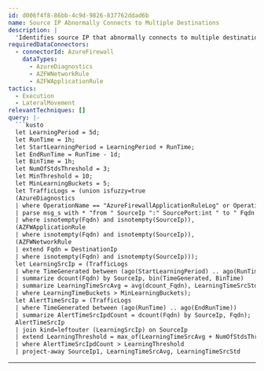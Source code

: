 ```yaml
---
id: d006f4f8-86bb-4c9d-9826-837762ddad6b
name: Source IP Abnormally Connects to Multiple Destinations
description: |
  'Identifies source IP that abnormally connects to multiple destinations according to learning period activity. This can indicate initial access attempts by attackers, trying to jump between different machines in the organization.'
requiredDataConnectors:
  - connectorId: AzureFirewall
    dataTypes:
      - AzureDiagnostics
      - AZFWNetworkRule
      - AZFWApplicationRule
tactics:
  - Execution
  - LateralMovement
relevantTechniques: []
query: |-
  ```kusto
  let LearningPeriod = 5d;
  let RunTime = 1h;
  let StartLearningPeriod = LearningPeriod + RunTime;
  let EndRunTime = RunTime - 1d;
  let BinTime = 1h;
  let NumOfStdsThreshold = 3;
  let MinThreshold = 10;
  let MinLearningBuckets = 5;
  let TrafficLogs = (union isfuzzy=true
  (AzureDiagnostics
  | where OperationName == "AzureFirewallApplicationRuleLog" or OperationName == "AzureFirewallNetworkRuleLog"
  | parse msg_s with * "from " SourceIp ":" SourcePort:int " to " Fqdn ":" DestinationPort:int "." *
  | where isnotempty(Fqdn) and isnotempty(SourceIp)),
  (AZFWApplicationRule
  | where isnotempty(Fqdn) and isnotempty(SourceIp)),
  (AZFWNetworkRule
  | extend Fqdn = DestinationIp
  | where isnotempty(Fqdn) and isnotempty(SourceIp)));
  let LearningSrcIp = (TrafficLogs
  | where TimeGenerated between (ago(StartLearningPeriod) .. ago(RunTime))
  | summarize dcount(Fqdn) by SourceIp, bin(TimeGenerated, BinTime)
  | summarize LearningTimeSrcAvg = avg(dcount_Fqdn), LearningTimeSrcStd = stdev(dcount_Fqdn), LearningTimeBuckets = count() by SourceIp
  | where LearningTimeBuckets > MinLearningBuckets);
  let AlertTimeSrcIp = (TrafficLogs
  | where TimeGenerated between (ago(RunTime) .. ago(EndRunTime))
  | summarize AlertTimeSrcIpdCount = dcount(Fqdn) by SourceIp, Fqdn);
  AlertTimeSrcIp
  | join kind=leftouter (LearningSrcIp) on SourceIp
  | extend LearningThreshold = max_of(LearningTimeSrcAvg + NumOfStdsThreshold * LearningTimeSrcStd, MinThreshold)
  | where AlertTimeSrcIpdCount > LearningThreshold
  | project-away SourceIp1, LearningTimeSrcAvg, LearningTimeSrcStd
  ```
---
```



